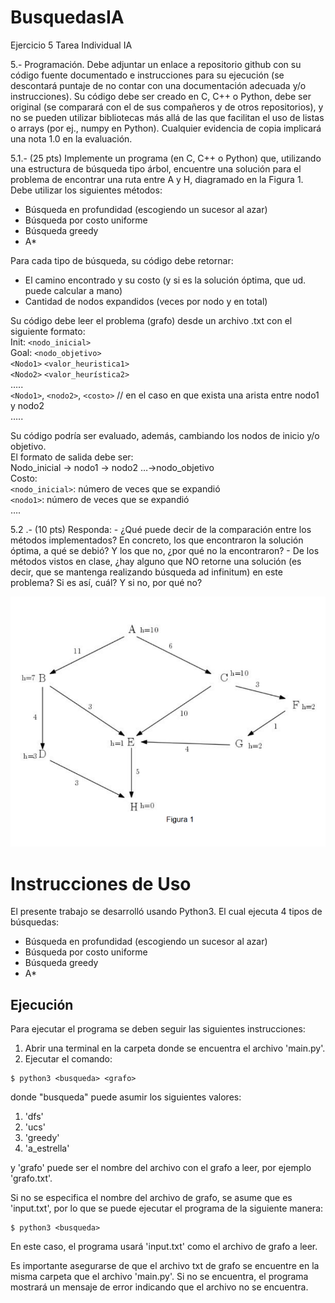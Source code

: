 # BusquedasIA
Ejercicio 5 Tarea Individual IA

5.- Programación. Debe adjuntar un enlace a repositorio github con su código fuente documentado e instrucciones para su ejecución (se descontará puntaje de no contar con una documentación adecuada y/o instrucciones). Su código debe ser creado en C, C++ o Python, debe ser original (se comparará con el de sus compañeros y de otros repositorios), y no se pueden utilizar bibliotecas más allá de las que facilitan el uso de listas o arrays (por ej., numpy en Python). Cualquier evidencia de copia implicará una nota 1.0 en la evaluación.
 
5.1.- (25 pts) Implemente un programa (en C, C++ o Python) que, utilizando una estructura de búsqueda tipo árbol, encuentre una solución para el problema de encontrar una ruta entre A y H, diagramado en la Figura 1. Debe utilizar los siguientes métodos: 
- Búsqueda en profundidad (escogiendo un sucesor al azar) 
- Búsqueda por costo uniforme
- Búsqueda greedy 
- A*

Para cada tipo de búsqueda, su código debe retornar:
- El camino encontrado y su costo (y si es la solución óptima, que ud. puede calcular a mano) 
- Cantidad de nodos expandidos (veces por nodo y en total) 

Su código debe leer el problema (grafo) desde un archivo .txt con el siguiente formato:   
Init: `<nodo_inicial>`  
Goal: `<nodo_objetivo>`  
`<Nodo1>` `<valor_heuristica1>`  
`<Nodo2>` `<valor_heurística2>`  
…..  
`<Nodo1>`, `<nodo2>`, `<costo>` // en el caso en que exista una arista entre nodo1 y nodo2  
…..  
  
Su código podría ser evaluado, además, cambiando los nodos de inicio y/o objetivo.   
El formato de salida debe ser:   
Nodo_inicial → nodo1 → nodo2 …->nodo_objetivo   
Costo: <costo>  
`<nodo_inicial>`: número de veces que se expandió  
`<nodo1>`: número de veces que se expandió  
….   
  
5.2 .- (10 pts) Responda: - ¿Qué puede decir de la comparación entre los métodos implementados? En concreto, los que encontraron la solución óptima, a qué se debió? Y los que no, ¿por qué no la encontraron? - De los métodos vistos en clase, ¿hay alguno que NO retorne una solución (es decir, que se mantenga realizando búsqueda ad infinitum) en este problema? Si es así, cuál? Y si no, por qué no?

<img src="/imagen_grafo.png" alt="texto alternativo">

# Instrucciones de Uso  

El presente trabajo se desarrolló usando Python3. El cual ejecuta 4 tipos de búsquedas:
- Búsqueda en profundidad (escogiendo un sucesor al azar)
- Búsqueda por costo uniforme
- Búsqueda greedy
- A*
## Ejecución
Para ejecutar el programa se deben seguir las siguientes instrucciones:  
1. Abrir una terminal en la carpeta donde se encuentra el archivo 'main.py'.
2. Ejecutar el comando:

```console
$ python3 <busqueda> <grafo>
```
donde "busqueda" puede asumir los siguientes valores:
1. 'dfs'
2. 'ucs'
3. 'greedy'
4. 'a_estrella'

y 'grafo' puede ser el nombre del archivo con el grafo a leer, por ejemplo 'grafo.txt'.

Si no se especifica el nombre del archivo de grafo, se asume que es 'input.txt', por lo que se puede ejecutar el programa de la siguiente manera:

```console
$ python3 <busqueda> 
```
En este caso, el programa usará 'input.txt' como el archivo de grafo a leer.

Es importante asegurarse de que el archivo txt de grafo se encuentre en la misma carpeta que el archivo 'main.py'. Si no se encuentra, el programa mostrará un mensaje de error indicando que el archivo no se encuentra. 

